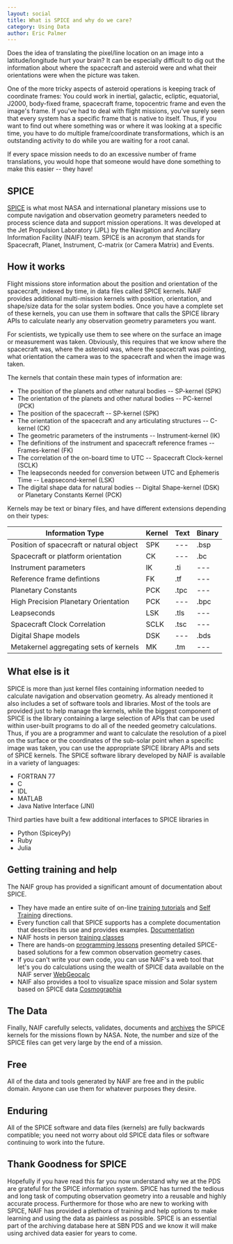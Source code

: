 ```yaml
---
layout: social
title: What is SPICE and why do we care?
category: Using Data
author: Eric Palmer
---
```


Does the idea of translating the pixel/line location on an image into a latitude/longitude hurt your brain?  It can be especially difficult to dig out the information about where the spacecraft and asteroid were and what their orientations were when the picture was taken.

One of the more tricky aspects of asteroid operations is keeping track of coordinate frames:  You could work in inertial, galactic, ecliptic, equatorial, J2000, body-fixed frame, spacecraft frame, topocentric frame and even the image's frame.  If you've had to deal with flight missions, you've surely seen that every system has a specific frame that is native to itself.  Thus, if you want to find out where something was or where it was looking at a specific time, you have to do multiple frame/coordinate transformations, which is an outstanding activity to do while you are waiting for a root canal.  

If every space mission needs to do an excessive number of frame translations, you would hope that someone would have done something to make this easier -- they have!


## SPICE

[SPICE](https://naif.jpl.nasa.gov/naif/) is what most NASA and international planetary missions use to compute navigation and observation geometry parameters needed to process science data and support mission operations.  It was developed at the Jet Propulsion Laboratory (JPL) by the Navigation and Ancillary Information Facility (NAIF) team.  SPICE is an acronym that stands for Spacecraft, Planet, Instrument, C-matrix (or Camera Matrix) and Events.  


## How it works

Flight missions store information about the position and orientation of the spacecraft, indexed by time, in data files called SPICE kernels. NAIF provides additional multi-mission kernels with position, orientation, and shape/size data for the solar system bodies. Once you have a complete set of these kernels, you can use them in software that calls the SPICE library APIs to calculate nearly any observation geometry parameters you want.  

For scientists, we typically use them to see where on the surface an image or measurement was taken.  Obviously, this requires that we know where the spacecraft was, where the asteroid was, where the spacecraft was pointing, what orientation the camera was to the spacecraft and when the image was taken.

The kernels that contain these main types of information are:
* The position of the planets and other natural bodies -- SP-kernel (SPK)
* The orientation of the planets  and other natural bodies -- PC-kernel (PCK)
* The position of the spacecraft -- SP-kernel (SPK)
* The orientation of the spacecraft and any articulating structures -- C-kernel (CK)
* The geometric parameters of the instruments -- Instrument-kernel (IK)
* The definitions of the instrument and spacecraft reference frames -- Frames-kernel (FK)
* The correlation of the on-board time to UTC -- Spacecraft Clock-kernel (SCLK)
* The leapseconds needed for conversion between UTC and Ephemeris Time -- Leapsecond-kernel (LSK)
* The digital shape data for natural bodies -- Digital Shape-kernel (DSK) or Planetary Constants Kernel (PCK)

Kernels may be text or binary files, and have different extensions depending on their types:

| Information Type | Kernel | Text | Binary |
| --- | --- | --- | --- |
| Position of spacecraft or natural object | SPK | --- | .bsp |
| Spacecraft or platform orientation | CK | --- | .bc |
| Instrument parameters | IK | .ti | --- |
| Reference frame defintions | FK | .tf | --- |
| Planetary Constants | PCK | .tpc | --- |
| High Precision Planetary Orientation | PCK | --- | .bpc |
| Leapseconds | LSK | .tls | --- |
| Spacecraft Clock Correlation | SCLK | .tsc | --- |
| Digital Shape models | DSK | --- | .bds |
| Metakernel aggregating sets of kernels | MK | .tm | --- |

## What else is it

SPICE is more than just kernel files containing information needed to calculate navigation and observation geometry. As already mentioned it also includes a set of software tools and libraries.  Most of the tools are provided just to help manage the kernels, while the biggest component of SPICE is the library containing a large selection of APIs that can be used within user-built programs to do all of the needed geometry calculations.  Thus, if you are a programmer and want to calculate the resolution of a pixel on the surface or the coordinates of the sub-solar point when a specific image was taken, you can use the appropriate SPICE library APIs and sets of SPICE kernels.  The SPICE software library developed by NAIF is available in a variety of languages:
* FORTRAN 77
* C
* IDL
* MATLAB
* Java Native Interface (JNI)

Third parties have built a few additional interfaces to SPICE libraries in
* Python (SpiceyPy)
* Ruby
* Julia

## Getting training and help

The NAIF group has provided a significant amount of documentation about SPICE.  

* They have made an entire suite of on-line [training tutorials](https://naif.jpl.nasa.gov/naif/tutorials.html]) and [Self Training](https://naif.jpl.nasa.gov/naif/self_training.html) directions.
* Every function call that SPICE supports has a complete documentation that describes its use and provides examples.  [Documentation](https://naif.jpl.nasa.gov/naif/documentation.html)
* NAIF hosts in person [training classes](https://naif.jpl.nasa.gov/naif/training.html)
* There are hands-on [programming lessons](https://naif.jpl.nasa.gov/naif/lessons.html) presenting detailed SPICE-based solutions for a few common observation geometry cases.
* If you can't write your own code, you can use NAIF's a web tool that let's you do calculations using the wealth of SPICE data available on the NAIF server [WebGeocalc](https://naif.jpl.nasa.gov/naif/webgeocalc.html)
* NAIF also provides a tool to visualize space mission and Solar system based on SPICE data [Cosmographia](https://naif.jpl.nasa.gov/naif/cosmographia.html)

## The Data

Finally, NAIF carefully selects, validates, documents and [archives](https://naif.jpl.nasa.gov/naif/data_archived.html) the SPICE kernels for the missions flown by NASA.  Note, the number and size of the SPICE files can get very large by the end of a mission.

## Free

All of the data and tools generated by NAIF are free and in the public domain.  Anyone can use them for whatever purposes they desire.  

## Enduring

All of the SPICE software and data files (kernels) are fully backwards compatible; you need not worry about old SPICE data files or software continuing to work into the future.

## Thank Goodness for SPICE

Hopefully if you have read this far you now understand why we at the PDS are grateful for the SPICE information system. SPICE has turned the tedious and long task of computing observation geometry into a reusable and highly accurate process. Furthermore for those who are new to working with SPICE, NAIF has provided a plethora of training and help options to make learning and using the data as painless as possible. SPICE is an essential part of the archiving database here at SBN PDS and we know it will make using archived data easier for years to come.
